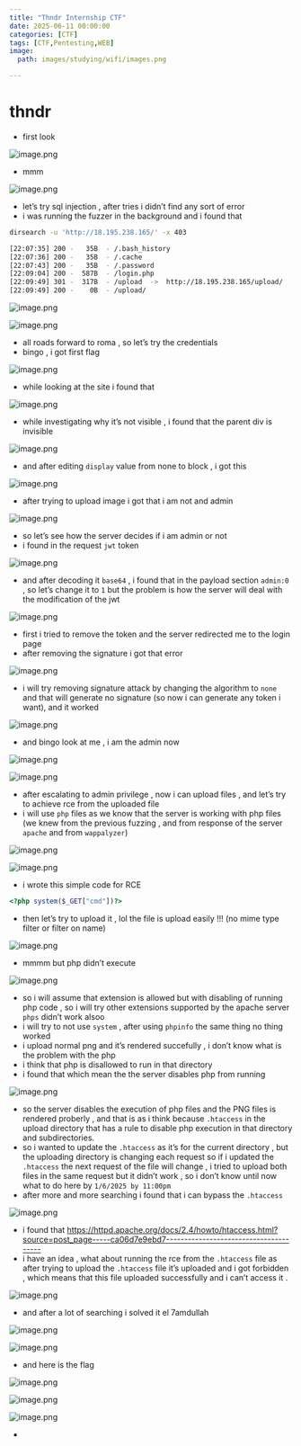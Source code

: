 ```yaml
---
title: "Thndr Internship CTF"
date: 2025-06-11 00:00:00
categories: [CTF]
tags: [CTF,Pentesting,WEB]
image: 
  path: images/studying/wifi/images.png

---
```


# thndr

- first look

![image.png](images/CTF/thndr/LOGO-Yellow.png)

- mmm

![image.png](images/CTF/thndr/image%201.png)

- let’s try sql injection , after tries i didn’t find any sort of error
- i was running the fuzzer in the background and i found that

```bash
dirsearch -u 'http://18.195.238.165/' -x 403

[22:07:35] 200 -   35B  - /.bash_history
[22:07:36] 200 -   35B  - /.cache
[22:07:43] 200 -   35B  - /.password
[22:09:04] 200 -  587B  - /login.php
[22:09:49] 301 -  317B  - /upload  ->  http://18.195.238.165/upload/
[22:09:49] 200 -    0B  - /upload/
```

![image.png](images/CTF/thndr/image%202.png)

![image.png](images/CTF/thndr/image%203.png)

- all roads forward to roma , so let’s try the credentials
- bingo , i got first flag

![image.png](images/CTF/thndr/image%204.png)

- while looking at the site i found that

![image.png](images/CTF/thndr/image%205.png)

- while investigating why it’s not visible , i found that the parent div is invisible

![image.png](images/CTF/thndr/image%206.png)

- and after editing `display` value from none to block , i got this

![image.png](images/CTF/thndr/image%207.png)

- after trying to upload image i got that i am not and admin

![image.png](images/CTF/thndr/image%208.png)

- so let’s see how the server decides if i am admin or not
- i found in the request `jwt` token

![image.png](images/CTF/thndr/image%209.png)

- and after decoding it `base64` , i found that in the payload section `admin:0` , so let’s change it to `1` but the problem is how the server will deal with the modification of the jwt

![image.png](images/CTF/thndr/image%2010.png)

- first i tried to remove the token and the server redirected me to the login page
- after removing the signature i got that error

![image.png](images/CTF/thndr/image%2011.png)

- i will try removing signature attack by changing the algorithm to `none` and that will generate no signature (so now i can generate any token i want), and it worked

![image.png](images/CTF/thndr/image%2012.png)

- and bingo look at me , i am the admin now

![image.png](images/CTF/thndr/image%2013.png)

![image.png](images/CTF/thndr/image%2014.png)

- after escalating to admin privilege , now i can upload files , and let’s try to achieve rce from the uploaded file
- i will use `php` files as we know that the server is working with php files (we knew from the previous fuzzing , and from response of the server `apache` and from `wappalyzer`)

![image.png](images/CTF/thndr/image%2015.png)

![image.png](images/CTF/thndr/image%2016.png)

- i wrote this simple code for RCE

```php
<?php system($_GET["cmd"])?>
```

- then let’s try to upload it , lol the file is upload easily !!! (no mime type filter or filter on name)

![image.png](images/CTF/thndr/image%2017.png)

- mmmm but php didn’t execute

![image.png](images/CTF/thndr/image%2018.png)

- so i will assume that extension is allowed but with disabling of running php code , so i will try other extensions supported by the apache server `phps` didn’t work alsoo
- i will try to not use `system` , after using `phpinfo` the same thing no thing worked
- i upload normal png and it’s rendered succefully , i don’t know what is the problem with the php
- i think that php is disallowed to run in that directory
- i found that which mean the the server disables php from running

![image.png](images/CTF/thndr/image%2019.png)

- so the server disables the execution of php files and the PNG files is rendered proberly , and that is as i think because `.htaccess` in the upload directory that has a rule to disable php execution in that directory and subdirectories.
- so i wanted to update the `.htaccess` as it’s for the current directory , but the uploading directory is changing each request so if i updated the `.htaccess` the next request of the file will change , i tried to upload both files in the same request but it didn’t work , so i don’t know until now what to do here by `1/6/2025 by 11:00pm`
- after more and more searching i found that i can bypass the `.htaccess`

![image.png](images/CTF/thndr/image%2020.png)

- i found that https://httpd.apache.org/docs/2.4/howto/htaccess.html?source=post_page-----ca06d7e9ebd7---------------------------------------
- i have an idea , what about running the rce from the `.htaccess` file as after  trying to upload the `.htaccess` file it’s uploaded and i got  forbidden , which means that this file uploaded successfully and i can’t access it .

![image.png](images/CTF/thndr/image%2021.png)

- and after a lot of searching i solved it el 7amdullah

![image.png](images/CTF/thndr/image%2022.png)

![image.png](images/CTF/thndr/image%2023.png)

- and here is the flag

![image.png](images/CTF/thndr/image%2024.png)

![image.png](images/CTF/thndr/image%2025.png)

![image.png](images/CTF/thndr/image%2026.png)

-
